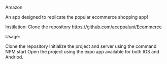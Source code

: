 Amazon

An app designed to replicate the popular ecommerce shopping app!

Instilation: Clone the repository https://github.com/aceppaluni/Ecommerce

Usage:

Clone the repository
Initialize the project and server using the command NPM start
Open the project using the expo app available for both IOS and Andriod.
